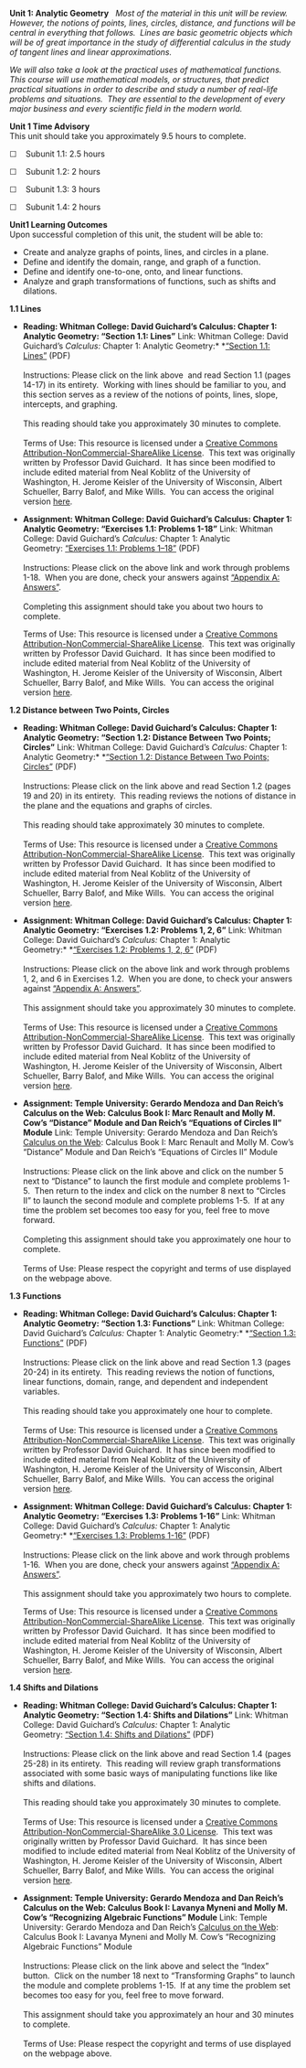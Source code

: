 **Unit 1: Analytic Geometry** <span id="1"></span> 
*Most of the material in this unit will be review.  However, the notions
of points, lines, circles, distance, and functions will be central in
everything that follows.  Lines are basic geometric objects which will
be of great importance in the study of differential calculus in the
study of tangent lines and linear approximations.*  
  
 *We will also take a look at the practical uses of mathematical
functions.  This course will use mathematical models, or structures,
that predict practical situations in order to describe and study a
number of real-life problems and situations.  They are essential to the
development of every major business and every scientific field in the
modern world.*

**Unit 1 Time Advisory**  
This unit should take you approximately 9.5 hours to complete.  
  
 ☐    Subunit 1.1: 2.5 hours  
  
 ☐    Subunit 1.2: 2 hours  
  
 ☐    Subunit 1.3: 3 hours  
  
 ☐    Subunit 1.4: 2 hours

**Unit1 Learning Outcomes**  
Upon successful completion of this unit, the student will be able to:  
-   Create and analyze graphs of points, lines, and circles in a plane.
-   Define and identify the domain, range, and graph of a function.
-   Define and identify one-to-one, onto, and linear functions.
-   Analyze and graph transformations of functions, such as shifts and
    dilations.

**1.1 Lines** <span id="1.1"></span> 
-   **Reading: Whitman College: David Guichard’s Calculus: Chapter 1:
    Analytic Geometry: “Section 1.1: Lines”**
    Link: Whitman College: David Guichard’s *Calculus:* Chapter 1:
    Analytic Geometry:* *[“Section 1.1:
    Lines”](https://resources.saylor.org/archived/wp-content/uploads/2012/07/calculus_01_Analytic_Geometry.pdf) (PDF)  
        
     Instructions: Please click on the link above  and read Section 1.1
    (pages 14-17) in its entirety.  Working with lines should be
    familiar to you, and this section serves as a review of the notions
    of points, lines, slope, intercepts, and graphing.  
        
     This reading should take you approximately 30 minutes to
    complete.  
                              
     Terms of Use: This resource is licensed under a [Creative Commons
    Attribution-NonCommercial-ShareAlike
    License](http://creativecommons.org/licenses/by-nc-sa/3.0/).  This
    text was originally written by Professor David Guichard.  It has
    since been modified to include edited material from Neal Koblitz of
    the University of Washington, H. Jerome Keisler of the University of
    Wisconsin, Albert Schueller, Barry Balof, and Mike Wills.  You can
    access the original version
    [here](http://www.whitman.edu/mathematics/calculus/).

-   **Assignment: Whitman College: David Guichard’s Calculus: Chapter 1:
    Analytic Geometry: “Exercises 1.1: Problems 1-18”**
    Link: Whitman College: David Guichard’s *Calculus:* Chapter 1:
    Analytic Geometry: [“Exercises 1.1: Problems
    1–18”](https://resources.saylor.org/archived/wp-content/uploads/2012/07/calculus_01_Analytic_Geometry.pdf) (PDF)  
        
     Instructions: Please click on the above link and work through
    problems 1-18.  When you are done, check your answers against
    [“Appendix A:
    Answers”](https://resources.saylor.org/archived/wp-content/uploads/2012/07/calculus_12_Selected_Answers.pdf).  
        
     Completing this assignment should take you about two hours to
    complete.  
      
     Terms of Use: This resource is licensed under a [Creative Commons
    Attribution-NonCommercial-ShareAlike
    License](http://creativecommons.org/licenses/by-nc-sa/3.0/).  This
    text was originally written by Professor David Guichard.  It has
    since been modified to include edited material from Neal Koblitz of
    the University of Washington, H. Jerome Keisler of the University of
    Wisconsin, Albert Schueller, Barry Balof, and Mike Wills.  You can
    access the original version
    [here](http://www.whitman.edu/mathematics/calculus/).

**1.2 Distance between Two Points, Circles** <span id="1.2"></span> 
-   **Reading: Whitman College: David Guichard’s Calculus: Chapter 1:
    Analytic Geometry: “Section 1.2: Distance Between Two Points;
    Circles”**
    Link: Whitman College: David Guichard’s *Calculus:* Chapter 1:
    Analytic Geometry:* *[“Section 1.2: Distance Between Two Points;
    Circles”](https://resources.saylor.org/archived/wp-content/uploads/2012/07/calculus_01_Analytic_Geometry.pdf) (PDF)  
        
     Instructions: Please click on the link above and read Section 1.2
    (pages 19 and 20) in its entirety.  This reading reviews the notions
    of distance in the plane and the equations and graphs of circles.  
        
     This reading should take approximately 30 minutes to complete.  
                              
     Terms of Use: This resource is licensed under a [Creative Commons
    Attribution-NonCommercial-ShareAlike
    License](http://creativecommons.org/licenses/by-nc-sa/3.0/).  This
    text was originally written by Professor David Guichard.  It has
    since been modified to include edited material from Neal Koblitz of
    the University of Washington, H. Jerome Keisler of the University of
    Wisconsin, Albert Schueller, Barry Balof, and Mike Wills.  You can
    access the original version
    [here](http://www.whitman.edu/mathematics/calculus/).

-   **Assignment: Whitman College: David Guichard’s Calculus: Chapter 1:
    Analytic Geometry: “Exercises 1.2: Problems 1, 2, 6”**
    Link: Whitman College: David Guichard’s *Calculus:* Chapter 1:
    Analytic Geometry:* *[“Exercises 1.2: Problems 1, 2,
    6”](https://resources.saylor.org/archived/wp-content/uploads/2012/07/calculus_01_Analytic_Geometry.pdf) (PDF)  
        
     Instructions: Please click on the above link and work through
    problems 1, 2, and 6 in Exercises 1.2.  When you are done, to check
    your answers against [“Appendix A:
    Answers”](https://resources.saylor.org/archived/wp-content/uploads/2012/07/calculus_12_Selected_Answers.pdf).  
        
     This assignment should take you approximately 30 minutes to
    complete.  
        
     Terms of Use: This resource is licensed under a [Creative Commons
    Attribution-NonCommercial-ShareAlike
    License](http://creativecommons.org/licenses/by-nc-sa/3.0/).  This
    text was originally written by Professor David Guichard.  It has
    since been modified to include edited material from Neal Koblitz of
    the University of Washington, H. Jerome Keisler of the University of
    Wisconsin, Albert Schueller, Barry Balof, and Mike Wills.  You can
    access the original version
    [here](http://www.whitman.edu/mathematics/calculus/).

-   **Assignment: Temple University: Gerardo Mendoza and Dan Reich’s
    Calculus on the Web: Calculus Book I: Marc Renault and Molly M.
    Cow’s “Distance” Module and Dan Reich’s “Equations of Circles II”
    Module**
    Link: Temple University: Gerardo Mendoza and Dan Reich’s [Calculus
    on the Web](http://www.math.temple.edu/~cow/): Calculus Book I: Marc
    Renault and Molly M. Cow’s “Distance” Module and Dan Reich’s
    “Equations of Circles II” Module  
        
     Instructions: Please click on the link above and click on the
    number 5 next to “Distance” to launch the first module and complete
    problems 1-5.  Then return to the index and click on the number 8
    next to “Circles II” to launch the second module and complete
    problems 1-5.  If at any time the problem set becomes too easy for
    you, feel free to move forward.  
        
     Completing this assignment should take you approximately one hour
    to complete.  
        
     Terms of Use: Please respect the copyright and terms of use
    displayed on the webpage above.

**1.3 Functions** <span id="1.3"></span> 
-   **Reading: Whitman College: David Guichard’s Calculus: Chapter 1:
    Analytic Geometry: “Section 1.3: Functions”**
    Link: Whitman College: David Guichard’s *Calculus:* Chapter 1:
    Analytic Geometry:* *[“Section 1.3:
    Functions”](https://resources.saylor.org/archived/wp-content/uploads/2012/07/calculus_01_Analytic_Geometry.pdf) (PDF)  
        
     Instructions: Please click on the link above and read Section 1.3
    (pages 20-24) in its entirety.  This reading reviews the notion of
    functions, linear functions, domain, range, and dependent and
    independent variables.  
        
     This reading should take you approximately one hour to complete.  
        
     Terms of Use: This resource is licensed under a [Creative Commons
    Attribution-NonCommercial-ShareAlike
    License](http://creativecommons.org/licenses/by-nc-sa/3.0/).  This
    text was originally written by Professor David Guichard.  It has
    since been modified to include edited material from Neal Koblitz of
    the University of Washington, H. Jerome Keisler of the University of
    Wisconsin, Albert Schueller, Barry Balof, and Mike Wills.  You can
    access the original version
    [here](http://www.whitman.edu/mathematics/calculus/).

-   **Assignment: Whitman College: David Guichard’s Calculus: Chapter 1:
    Analytic Geometry: “Exercises 1.3: Problems 1-16”**
    Link: Whitman College: David Guichard’s *Calculus:* Chapter 1:
    Analytic Geometry:* *[“Exercises 1.3: Problems
    1-16”](https://resources.saylor.org/archived/wp-content/uploads/2012/07/calculus_01_Analytic_Geometry.pdf) (PDF)  
        
     Instructions: Please click on the link above and work through
    problems 1-16.  When you are done, check your answers against
    [“Appendix A:
    Answers”](https://resources.saylor.org/archived/wp-content/uploads/2012/07/calculus_12_Selected_Answers.pdf).  
        
     This assignment should take you approximately two hours to
    complete.  
      
     Terms of Use: This resource is licensed under a [Creative Commons
    Attribution-NonCommercial-ShareAlike
    License](http://creativecommons.org/licenses/by-nc-sa/3.0/).  This
    text was originally written by Professor David Guichard.  It has
    since been modified to include edited material from Neal Koblitz of
    the University of Washington, H. Jerome Keisler of the University of
    Wisconsin, Albert Schueller, Barry Balof, and Mike Wills.  You can
    access the original version
    [here](http://www.whitman.edu/mathematics/calculus/).

**1.4 Shifts and Dilations** <span id="1.4"></span> 
-   **Reading: Whitman College: David Guichard’s Calculus: Chapter 1:
    Analytic Geometry: “Section 1.4: Shifts and Dilations”**
    Link: Whitman College: David Guichard’s *Calculus:* Chapter 1:
    Analytic Geometry: [“Section 1.4: Shifts and
    Dilations”](https://resources.saylor.org/archived/wp-content/uploads/2012/07/calculus_01_Analytic_Geometry.pdf) (PDF)  
        
     Instructions: Please click on the link above and read Section 1.4
    (pages 25-28) in its entirety.  This reading will review graph
    transformations associated with some basic ways of manipulating
    functions like like shifts and dilations.  
        
     This reading should take you approximately 30 minutes to
    complete.  
        
     Terms of Use: This resource is licensed under a [Creative Commons
    Attribution-NonCommercial-ShareAlike 3.0
    License](http://creativecommons.org/licenses/by-nc-sa/3.0/).  This
    text was originally written by Professor David Guichard.  It has
    since been modified to include edited material from Neal Koblitz of
    the University of Washington, H. Jerome Keisler of the University of
    Wisconsin, Albert Schueller, Barry Balof, and Mike Wills.  You can
    access the original version
    [here](http://www.whitman.edu/mathematics/calculus/).

-   **Assignment: Temple University: Gerardo Mendoza and Dan Reich’s
    Calculus on the Web: Calculus Book I: Lavanya Myneni and Molly M.
    Cow’s “Recognizing Algebraic Functions” Module**
    Link: Temple University: Gerardo Mendoza and Dan Reich’s [Calculus
    on the Web](http://www.math.temple.edu/~cow/): Calculus Book I:
    Lavanya Myneni and Molly M. Cow’s “Recognizing Algebraic Functions”
    Module  
        
     Instructions: Please click on the link above and select the “Index”
    button.  Click on the number 18 next to “Transforming Graphs” to
    launch the module and complete problems 1-15.  If at any time the
    problem set becomes too easy for you, feel free to move forward.   
        
     This assignment should take you approximately an hour and 30
    minutes to complete.  
        
     Terms of Use: Please respect the copyright and terms of use
    displayed on the webpage above.


